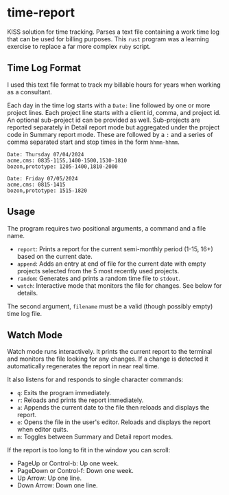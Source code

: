 # time-report

KISS solution for time tracking.  Parses a text file containing a work time log
that can be used for billing purposes.  This `rust` program was a learning exercise
to replace a far more complex `ruby` script.

## Time Log Format

I used this text file format to track my billable hours for years when working as a consultant.

Each day in the time log starts with a `Date:` line followed by one or more
project lines.  Each project line starts with a client id, comma, and project id.
An optional sub-project id can be provided as well.  Sub-projects are reported separately
in Detail report mode but aggregated under the project code in Summary report mode.
These are followed by a `:` and a series of comma separated start and stop times
in the form `hhmm-hhmm`.

```
Date: Thursday 07/04/2024
acme,cms: 0835-1155,1400-1500,1530-1810
bozon,prototype: 1205-1400,1810-2000

Date: Friday 07/05/2024
acme,cms: 0815-1415
bozon,prototype: 1515-1820
```

## Usage

The program requires two positional arguments, a command and a file name.

* `report`: Prints a report for the current semi-monthly period (1-15, 16+) based on the current date.
* `append`: Adds an entry at end of file for the current date with empty projects selected from the 5 most recently used projects.
* `random`: Generates and prints a random time file to `stdout`.
* `watch`: Interactive mode that monitors the file for changes.  See below for details.

The second argument, `filename` must be a valid (though possibly empty) time log file.

## Watch Mode

Watch mode runs interactively.  It prints the current report to the terminal and monitors
the file looking for any changes.  If a change is detected it automatically regenerates
the report in near real time.

It also listens for and responds to single character commands:

* `q`: Exits the program immediately.
* `r`: Reloads and prints the report immediately.
* `a`: Appends the current date to the file then reloads and displays the report.
* `e`: Opens the file in the user's editor.  Reloads and displays the report when editor quits.
* `m`: Toggles between Summary and Detail report modes.

If the report is too long to fit in the window you can scroll:

* PageUp or Control-b: Up one week.
* PageDown or Control-f: Down one week.
* Up Arrow: Up one line.
* Down Arrow: Down one line.
